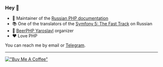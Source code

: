 ### Hey 👋

- 📖 Maintainer of the [Russian PHP documentation](https://github.com/php/doc-ru)
- 📚 One of the translators of
  the [Symfony 5: The Fast Track](https://symfony.com/doc/current/the-fast-track/ru/index.html)
  on Russian
- 🍻 [BeerPHP Yaroslavl](https://github.com/beerphp/yaroslavl) organizer
- ❤️ Love PHP

You can reach me by email or [Telegram](https://t.me/saundefined).

---

[!["Buy Me A Coffee"](https://www.buymeacoffee.com/assets/img/custom_images/yellow_img.png)](https://www.buymeacoffee.com/saundefined)

